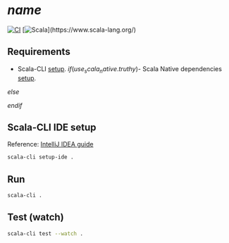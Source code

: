 # $name$

[![CI](https://github.com/$github_org$/$repo_name$/actions/workflows/ci.yml/badge.svg)](https://github.com/$github_org$/$repo_name$/actions/workflows/ci.yml)
[![Scala](https://img.shields.io/badge/Scala-$if(use_scala_3.truthy)$3$else$2.13$endif$-%23DC322F?style=flat&labelColor=%23383838&logo=Scala&logoColor=%23DC322F&logoWidth=12&cacheSeconds=3600)](https://www.scala-lang.org/)

## Requirements

- Scala-CLI [setup](https://scala-cli.virtuslab.org/install).
$if(use_scala_native.truthy)$- Scala Native dependencies [setup](https://scala-native.org/en/stable/user/setup.html#installing-clang-and-runtime-dependencies).

$else$

$endif$
## Scala-CLI IDE setup

Reference: [IntelliJ IDEA guide](https://scala-cli.virtuslab.org/docs/cookbooks/ide/intellij/)

```bash
scala-cli setup-ide .
```

## Run

```bash
scala-cli .
```

## Test (watch)

```bash
scala-cli test --watch .
```

